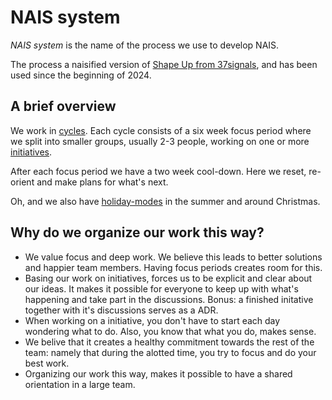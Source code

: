 # NAIS system

_NAIS system_ is the name of the process we use to develop NAIS. 

The process a naisified version of [Shape Up from 37signals](https://basecamp.com/shapeup), and has been used since the beginning of 2024. 

## A brief overview

We work in [cycles](cycle.md). Each cycle consists of a six week focus period where we split into smaller groups, usually 2-3 people, working on one or more [initiatives](initiative.md). 

After each focus period we have a two week cool-down. Here we reset, re-orient and make plans for what's next. 

Oh, and we also have [holiday-modes](holiday-mode.md) in the summer and around Christmas.

## Why do we organize our work this way?

- We value focus and deep work. We believe this leads to better solutions and happier team members. Having focus periods creates room for this. 
- Basing our work on initiatives, forces us to be explicit and clear about our ideas. It makes it possible for everyone to keep up with what's happening and take part in the discussions. Bonus: a finished initative together with it's discussions serves as a ADR.
- When working on a initiative, you don't have to start each day wondering what to do. Also, you know that what you do, makes sense. 
- We belive that it creates a healthy commitment towards the rest of the team: namely that during the alotted time, you try to focus and do your best work. 
- Organizing our work this way, makes it possible to have a shared orientation in a large team.



